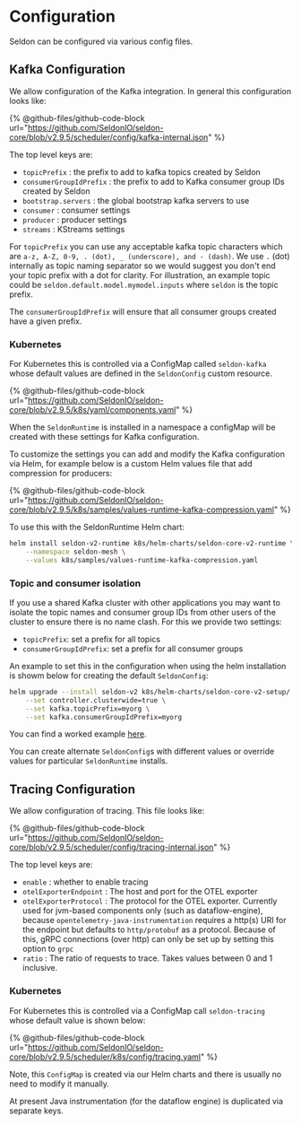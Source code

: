 # Configuration

Seldon can be configured via various config files.

## Kafka Configuration

We allow configuration of the Kafka integration. In general this configuration looks like:

{% @github-files/github-code-block url="https://github.com/SeldonIO/seldon-core/blob/v2.9.5/scheduler/config/kafka-internal.json" %}

The top level keys are:

* `topicPrefix` : the prefix to add to kafka topics created by Seldon
* `consumerGroupIdPrefix` : the prefix to add to Kafka consumer group IDs created by Seldon
* `bootstrap.servers` : the global bootstrap kafka servers to use
* `consumer` : consumer settings
* `producer` : producer settings
* `streams` : KStreams settings

For `topicPrefix` you can use any acceptable kafka topic characters which are
`a-z, A-Z, 0-9, . (dot), _ (underscore), and - (dash)`. We use `.` (dot) internally as topic
naming separator so we would suggest you don't end your topic prefix with a dot for clarity. For
illustration, an example topic could be `seldon.default.model.mymodel.inputs` where `seldon` is the topic prefix.

The `consumerGroupIdPrefix` will ensure that all consumer groups created have a given prefix.

### Kubernetes

For Kubernetes this is controlled via a ConfigMap called `seldon-kafka` whose default values are
defined in the `SeldonConfig` custom resource.

{% @github-files/github-code-block url="https://github.com/SeldonIO/seldon-core/blob/v2.9.5/k8s/yaml/components.yaml" %}

When the `SeldonRuntime` is installed in a namespace a configMap will be created with these
settings for Kafka configuration.

To customize the settings you can add and modify the Kafka configuration via Helm, for example
below is a custom Helm values file that add compression for producers:

{% @github-files/github-code-block url="https://github.com/SeldonIO/seldon-core/blob/v2.9.5/k8s/samples/values-runtime-kafka-compression.yaml" %}

To use this with the SeldonRuntime Helm chart:

```sh
helm install seldon-v2-runtime k8s/helm-charts/seldon-core-v2-runtime \
    --namespace seldon-mesh \
    --values k8s/samples/values-runtime-kafka-compression.yaml
```
### Topic and consumer isolation

If you use a shared Kafka cluster with other applications you may want to isolate the topic
names and consumer group IDs from other users of the cluster to ensure there is no name
clash. For this we provide two settings:

* `topicPrefix`: set a prefix for all topics
* `consumerGroupIdPrefix`: set a prefix for all consumer groups

An example to set this in the configuration when using the helm installation is showm below for creating the default `SeldonConfig`:

```sh
helm upgrade --install seldon-v2 k8s/helm-charts/seldon-core-v2-setup/ -n seldon-mesh \
    --set controller.clusterwide=true \
    --set kafka.topicPrefix=myorg \
    --set kafka.consumerGroupIdPrefix=myorg
```

You can find a worked example [here](../examples/k8s-clusterwide.md).

You can create alternate `SeldonConfig`s with different values or override values for particular `SeldonRuntime` installs.

## Tracing Configuration

We allow configuration of tracing. This file looks like:

{% @github-files/github-code-block url="https://github.com/SeldonIO/seldon-core/blob/v2.9.5/scheduler/config/tracing-internal.json" %}

The top level keys are:

* `enable` : whether to enable tracing
* `otelExporterEndpoint` : The host and port for the OTEL exporter
* `otelExporterProtocol` : The protocol for the OTEL exporter. Currently used for
    jvm-based components only (such as dataflow-engine), because `opentelemetry-java-instrumentation`
    requires a http(s) URI for the endpoint but defaults to `http/protobuf` as a protocol.
    Because of this, gRPC connections (over http) can only be set up by setting this option to `grpc`
* `ratio` : The ratio of requests to trace. Takes values between 0 and 1 inclusive.



### Kubernetes

For Kubernetes this is controlled via a ConfigMap call `seldon-tracing` whose default value is shown below:

{% @github-files/github-code-block url="https://github.com/SeldonIO/seldon-core/blob/v2.9.5/scheduler/k8s/config/tracing.yaml" %}

Note, this `ConfigMap` is created via our Helm charts and there is usually no need to modify it manually.

At present Java instrumentation (for the dataflow engine) is duplicated via separate keys.
